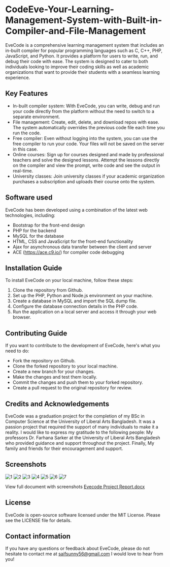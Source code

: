 # CodeEve-Your-Learning-Management-System-with-Built-in-Compiler-and-File-Management

EveCode is a comprehensive learning management system that includes an in-built compiler for popular programming languages such as C, C++, PHP, JavaScript, and Python. It provides a platform for users to write, run, and debug their code with ease. The system is designed to cater to both individuals looking to improve their coding skills as well as academic organizations that want to provide their students with a seamless learning experience.

## Key Features

- In-built compiler system: With EveCode, you can write, debug and run your code directly from the platform without the need to switch to a separate environment.
- File management: Create, edit, delete, and download repos with ease. The system automatically overrides the previous code file each time you run the code.
- Free compiler: Even without logging into the system, you can use the free compiler to run your code. Your files will not be saved on the server in this case.
- Online courses: Sign up for courses designed and made by professional teachers and solve the designed lessons. Attempt the lessons directly on the compiler and view the prompt, write code and see the output in real-time.
- University classes: Join university classes if your academic organization purchases a subscription and uploads their course onto the system.

## Software used

EveCode has been developed using a combination of the latest web technologies, including:

- Bootstrap for the front-end design
- PHP for the backend
- MySQL for the database
- HTML, CSS and JavaScript for the front-end functionality
- Ajax for asynchronous data transfer between the client and server
- ACE (https://ace.c9.io/) for compiler code debugging

## Installation Guide

To install EveCode on your local machine, follow these steps:

1. Clone the repository from Github.
2. Set up the PHP, Python and Node.js environment on your machine.
3. Create a database in MySQL and import the SQL dump file.
4. Configure the database connection details in the PHP code.
5. Run the application on a local server and access it through your web browser.

## Contributing Guide

If you want to contribute to the development of EveCode, here's what you need to do:

- Fork the repository on Github.
- Clone the forked repository to your local machine.
- Create a new branch for your changes.
- Make the changes and test them locally.
- Commit the changes and push them to your forked repository.
- Create a pull request to the original repository for review.


## Credits and Acknowledgements

EveCode was a graduation project for the completion of my BSc in Computer Science at the University of Liberal Arts Bangladesh. It was a passion project that required the support of many individuals to make it a reality. I would like to express my gratitude to the following people: My professors Dr. Farhana Sarker at the University of Liberal Arts Bangladesh who provided guidance and support throughout the project. Finally, My family and friends for their encouragement and support.

## Screenshots
![1](https://user-images.githubusercontent.com/72490093/218299303-64172fe9-4096-4df0-93a9-38c261d4c370.png)
![2](https://user-images.githubusercontent.com/72490093/218299310-b8c14ddf-32a9-458c-a8a9-891736e9a26a.png)
![3](https://user-images.githubusercontent.com/72490093/218299314-fca23532-bc6c-491d-809b-0ac04f893c86.png)
![4](https://user-images.githubusercontent.com/72490093/218299316-eb628e35-a9a5-4f54-8642-aacb0bbd0e8f.png)
![5](https://user-images.githubusercontent.com/72490093/218299318-c6760954-fea4-45a5-a610-1aa376f866d2.png)
![6](https://user-images.githubusercontent.com/72490093/218299319-0d968eb6-8998-4a25-9a71-b088e391192f.png)
![7](https://user-images.githubusercontent.com/72490093/218299321-8b6c42de-4ce1-4347-8c6f-9d0e9f5cc4ec.png)

View full document with screenshots [Evecode Project Report.docx](https://github.com/SaifSunny/CodeEve-Your-Learning-Management-System-with-Built-in-Compiler-and-File-Management/files/10683459/Evecode.Project.Report.docx)

## License

EveCode is open-source software licensed under the MIT License. Please see the LICENSE file for details.

## Contact information

If you have any questions or feedback about EveCode, please do not hesitate to contact me at [saifsunny56@gmail.com](mailto:saifsunny56@gmail.com) I would love to hear from you!
